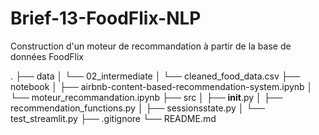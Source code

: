 # Brief-13-FoodFlix-NLP

Construction d'un moteur de recommandation à partir de la base de données FoodFlix

.
├── data
│   └── 02_intermediate
│       └── cleaned_food_data.csv
├── notebook
│   ├── airbnb-content-based-recommendation-system.ipynb
│   └── moteur_recommandation.ipynb
├── src
│   ├── __init__.py
│   ├── recommendation_functions.py
│   ├── sessionsstate.py
│   └── test_streamlit.py
├── .gitignore
└── README.md